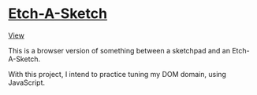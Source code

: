 # <a href="https://frankmorro.github.io/Etch-A-Sketch/">Etch-A-Sketch</a>
<a href="https://frankmorro.github.io/Etch-A-Sketch/">View<a/>

This is a browser version of something between a sketchpad and an Etch-A-Sketch.

With this project, I intend to practice tuning my DOM domain, using JavaScript.
